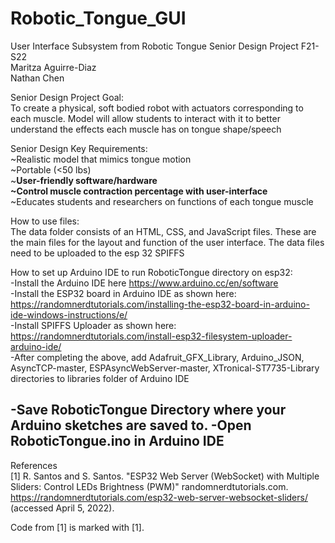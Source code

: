 # Robotic_Tongue_GUI
User Interface Subsystem from Robotic Tongue Senior Design Project F21-S22 <br>
Maritza Aguirre-Diaz <br>
Nathan Chen <br>
 
Senior Design Project Goal:   <br>
To create a physical, soft bodied robot with actuators corresponding to each muscle.
Model will allow students to interact with it to better understand the effects each muscle has on tongue shape/speech

Senior Design Key Requirements: <br>
~Realistic model that mimics tongue motion <br>
~Portable (<50 lbs) <br>
~**User-friendly software/hardware <br>
~Control muscle contraction percentage with user-interface** <br>
~Educates students and researchers on functions of each tongue muscle <br>

How to use files: <br>
The data folder consists of an HTML, CSS, and JavaScript files. These are the main files for the layout and function of the user interface. The data files need to be uploaded to the esp 32 SPIFFS <br>

How to set up Arduino IDE to run RoboticTongue directory on esp32:<br>
-Install the Arduino IDE here https://www.arduino.cc/en/software<br>
-Install the ESP32 board in Arduino IDE as shown here: https://randomnerdtutorials.com/installing-the-esp32-board-in-arduino-ide-windows-instructions/e/<br>
-Install SPIFFS Uploader as shown here: https://randomnerdtutorials.com/install-esp32-filesystem-uploader-arduino-ide/<br>
-After completing the above, add Adafruit_GFX_Library, Arduino_JSON, AsyncTCP-master, ESPAsyncWebServer-master, XTronical-ST7735-Library directories to libraries folder of Arduino IDE<br>

-Save RoboticTongue Directory where your Arduino sketches are saved to. 
-Open RoboticTongue.ino in Arduino IDE
-

References <br>
[1] R. Santos and S. Santos. "ESP32 Web Server (WebSocket) with Multiple <br>
Sliders: Control LEDs Brightness (PWM)" randomnerdtutorials.com.  <br>
https://randomnerdtutorials.com/esp32-web-server-websocket-sliders/ (accessed April 5, 2022). <br>

Code from [1] is marked with [1].

